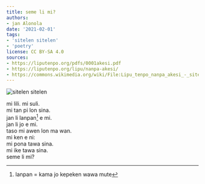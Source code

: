 ```yaml
---
title: seme li mi?
authors:
- jan Alonola
date: '2021-02-01'
tags:
- 'sitelen sitelen'
- 'poetry'
license: CC BY-SA 4.0
sources:
- https://liputenpo.org/pdfs/0001akesi.pdf
- https://liputenpo.org/lipu/nanpa-akesi/
- https://commons.wikimedia.org/wiki/File:Lipu_tenpo_nanpa_akesi_-_sitelen_sitelen.png
---
```


![sitelen sitelen](https://upload.wikimedia.org/wikipedia/commons/f/f6/Lipu_tenpo_nanpa_akesi_-_sitelen_sitelen.png)

mi lili. mi suli.  
mi tan pi lon sina.  
jan li lanpan[^1] e mi.  
jan li jo e mi.  
taso mi awen lon ma wan.  
mi ken e ni:  
mi pona tawa sina.  
mi ike tawa sina.  
seme li mi?

[^1]: lanpan = kama jo kepeken wawa mute